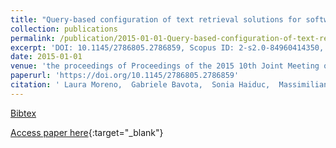 ```yaml
---
title: "Query-based configuration of text retrieval solutions for software engineering tasks"
collection: publications
permalink: /publication/2015-01-01-Query-based-configuration-of-text-retrieval-solutions-for-software-engineering-tasks
excerpt: 'DOI: 10.1145/2786805.2786859, Scopus ID: 2-s2.0-84960414350, Cited by: 18'
date: 2015-01-01
venue: 'the proceedings of Proceedings of the 2015 10th Joint Meeting on Foundations of Software Engineering, ESEC/FSE 2015, Bergamo, Italy, August 30 - September 4, 2015'
paperurl: 'https://doi.org/10.1145/2786805.2786859'
citation: ' Laura Moreno,  Gabriele Bavota,  Sonia Haiduc,  Massimiliano Di Penta,  Rocco Oliveto,  Barbara Russo,  Andrian Marcus, &quot;Query-based configuration of text retrieval solutions for software engineering tasks.&quot; the proceedings of Proceedings of the 2015 10th Joint Meeting on Foundations of Software Engineering, ESEC/FSE 2015, Bergamo, Italy, August 30 - September 4, 2015, 2015.'
---
```

[Bibtex](https://dblp.org/rec/bib/conf/sigsoft/MorenoBHPORM15)

[Access paper here](https://doi.org/10.1145/2786805.2786859){:target="_blank"}
